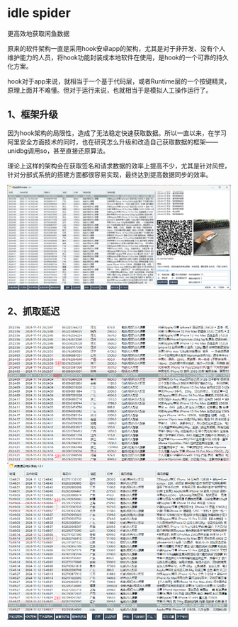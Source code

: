# idle spider
更高效地获取闲鱼数据


原来的软件架构一直是采用hook安卓app的架构，尤其是对于非开发、没有个人维护能力的人员，将hook功能封装成本地软件在使用，是hook的一个可靠的持久化方案。

hook对于app来说，就相当于一个基于代码层，或者Runtime层的一个按键精灵，原理上面并不难懂。但对于运行来说，也就相当于是模拟人工操作运行了。

## 1、框架升级
因为hook架构的局限性，造成了无法稳定快速获取数据。所以一直以来，在学习阿里安全方面技术的同时，也在研究怎么升级和改造自己获取数据的框架——unidbg调用so，甚至直接还原算法。

理论上这样的架构会在获取签名和请求数据的效率上提高不少，尤其是针对风控，针对分部式系统的搭建方面都很容易实现，最终达到提高数据同步的效率。

![](demo/demo.png)

## 2、抓取延迟

![](demo/demo1.png)
![](demo/demo2.png)
